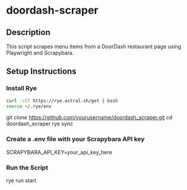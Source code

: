 # doordash-scraper

## Description
This script scrapes menu items from a DoorDash restaurant page using Playwright and Scrapybara.

## Setup Instructions

### Install Rye
```sh
curl -sSf https://rye.astral.sh/get | bash
source ~/.rye/env
```

git clone https://github.com/yourusername/doordash_scraper.git
cd doordash_scraper
rye sync

### Create a .env file with your Scrapybara API key

SCRAPYBARA_API_KEY=your_api_key_here

### Run the Script

rye run start
